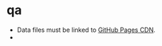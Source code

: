 # qa

  + Data files must be linked to [GitHub Pages CDN](https://github.com/orgs/community/discussions/64462).
  + 
